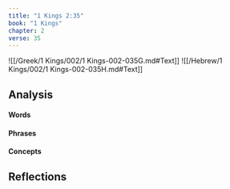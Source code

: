 ```yaml
---
title: "1 Kings 2:35"
book: "1 Kings"
chapter: 2
verse: 35
---
```

![[/Greek/1 Kings/002/1 Kings-002-035G.md#Text]]
![[/Hebrew/1 Kings/002/1 Kings-002-035H.md#Text]]

## Analysis

#### Words

#### Phrases

#### Concepts

## Reflections
